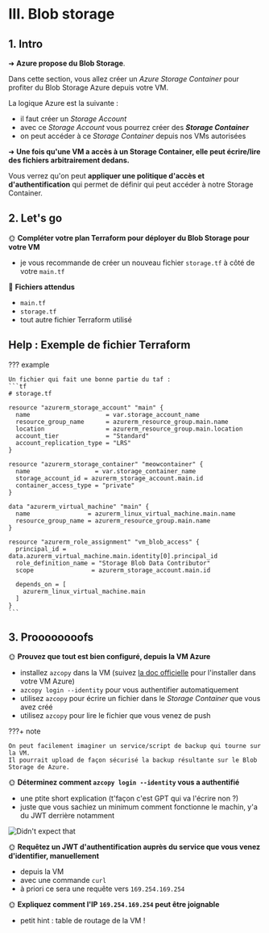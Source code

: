 # III. Blob storage

## 1. Intro

➜ **Azure propose du Blob Storage**.

Dans cette section, vous allez créer un *Azure Storage Container* pour profiter du Blob Storage Azure depuis votre VM.

La logique Azure est la suivante :

- il faut créer un *Storage Account*
- avec ce *Storage Account* vous pourrez créer des ***Storage Container***
- on peut accéder à ce *Storage Container* depuis nos VMs autorisées

➜ **Une fois qu'une VM a accès à un Storage Container, elle peut écrire/lire des fichiers arbitrairement dedans.**

Vous verrez qu'on peut **appliquer une politique d'accès et d'authentification** qui permet de définir qui peut accéder à notre Storage Container.

## 2. Let's go

🌞 **Compléter votre plan Terraform pour déployer du Blob Storage pour votre VM**

- je vous recommande de créer un nouveau fichier `storage.tf` à côté de votre `main.tf`

📁 **Fichiers attendus**

- `main.tf`
- `storage.tf`
- tout autre fichier Terraform utilisé

## Help : Exemple de fichier Terraform

??? example

    Un fichier qui fait une bonne partie du taf :
    ```tf
    # storage.tf
    
    resource "azurerm_storage_account" "main" {
      name                     = var.storage_account_name
      resource_group_name      = azurerm_resource_group.main.name
      location                 = azurerm_resource_group.main.location
      account_tier             = "Standard"
      account_replication_type = "LRS"
    }
    
    resource "azurerm_storage_container" "meowcontainer" {
      name                  = var.storage_container_name
      storage_account_id = azurerm_storage_account.main.id
      container_access_type = "private"
    }
    
    data "azurerm_virtual_machine" "main" {
      name                = azurerm_linux_virtual_machine.main.name
      resource_group_name = azurerm_resource_group.main.name
    }
    
    resource "azurerm_role_assignment" "vm_blob_access" {
      principal_id = data.azurerm_virtual_machine.main.identity[0].principal_id
      role_definition_name = "Storage Blob Data Contributor"
      scope                = azurerm_storage_account.main.id
    
      depends_on = [
        azurerm_linux_virtual_machine.main
      ]
    }
    ```

## 3. Proooooooofs

🌞 **Prouvez que tout est bien configuré, depuis la VM Azure**

- installez `azcopy` dans la VM (suivez [la doc officielle](https://learn.microsoft.com/en-us/azure/storage/common/storage-use-azcopy-v10?tabs=apt) pour l'installer dans votre VM Azure)
- `azcopy login --identity` pour vous authentifier automatiquement
- utilisez `azcopy` pour écrire un fichier dans le *Storage Container* que vous avez créé
- utilisez `azcopy` pour lire le fichier que vous venez de push

???+ note

    On peut facilement imaginer un service/script de backup qui tourne sur la VM.  
    Il pourrait upload de façon sécurisé la backup résultante sur le Blob Storage de Azure.

🌞 **Déterminez comment `azcopy login --identity` vous a authentifié**

- une ptite short explication (t'façon c'est GPT qui va l'écrire non ?)
- juste que vous sachiez un minimum comment fonctionne le machin, y'a du JWT derrière notamment

![Didn't expect that](../../assets/img/meme_didnt_expect_that.png)

🌞 **Requêtez un JWT d'authentification auprès du service que vous venez d'identifier, manuellement**

- depuis la VM
- avec une commande `curl`
- à priori ce sera une requête vers `169.254.169.254`

🌞 **Expliquez comment l'IP `169.254.169.254` peut être joignable**

- petit hint : table de routage de la VM !
